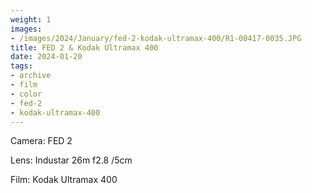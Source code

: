```yaml
---
weight: 1
images:
- /images/2024/January/fed-2-kodak-ultramax-400/R1-00417-0035.JPG
title: FED 2 & Kodak Ultramax 400
date: 2024-01-20
tags:
- archive
- film
- color
- fed-2
- kodak-ultramax-400
---
```


Camera: FED 2

Lens: Industar 26m f2.8 /5cm

Film: Kodak Ultramax 400